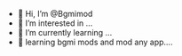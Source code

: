 - 👋 Hi, I’m @Bgmimod
- 👀 I’m interested in ...
- 🌱 I’m currently learning ...
- 🤗 learning bgmi mods and mod any app....

<!---
Bgmimod/Bgmimod is a ✨ special ✨ repository because its `README.md` (this file) appears on your GitHub profile.
You can click the Preview link to take a look at your changes.
--->
